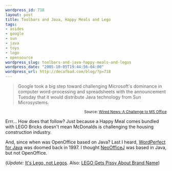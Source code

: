 ```yaml
--- 
wordpress_id: 718
layout: post
title: Toolbars and Java, Happy Meals and Lego
tags: 
- asides
- google
- sun
- java
- toys
- logo
- opensource
wordpress_slug: toolbars-and-java-happy-meals-and-legos
wordpress_date: "2005-10-05T19:44:56-04:00"
wordpress_url: http://decafbad.com/blog/?p=718
---
```

<blockquote cite="http://www.wired.com/news/technology/0,1282,69080,00.html?tw=rss.TEK">Google took a big step toward challenging Microsoft's dominance in computer word-processing and spreadsheets with the announcement Tuesday that it would distribute Java technology from Sun Microsystems.</blockquote><small style="text-align:right; display:block">Source: <a href="http://www.wired.com/news/technology/0,1282,69080,00.html?tw=rss.TEK">Wired News: A Challenge to MS Office</a></small>

Errr... How does that follow?  Just because a Happy Meal comes bundled with LEGO Bricks doesn't mean McDonalds is challenging the housing construction industry.  

And, since when was OpenOffice based on Java?  Last I heard, [WordPerfect for Java](http://java.sun.com/nav/used/corel.html) was doomed back in 1997.  I thought [NeoOfficeJ](http://www.neooffice.org/) was based in Java, but not OpenOffice.

(*Update:*  [It's Lego, not Legos](http://www.multicon.de/fun/legofaq.html#a7).  Also: [LEGO Gets Pissy About Brand Name][lego])


[lego]: http://www.adrants.com/2005/09/lego-gets-pissy-about-brand-name.php "Adrants » LEGO Gets Pissy About Brand Name"
